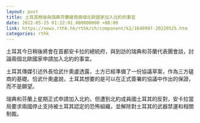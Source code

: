 ```yaml
---
layout: post
title: 土耳其稍後與瑞典芬蘭磋商兩個北歐國家加入北約的事宜
date: 2022-05-25 01:22:01.000000000 +08:00
link: https://news.rthk.hk/rthk/ch/component/k2/1649997-20220525.htm
categories: rthk
---
```


土耳其今日稍後將會在首都安卡拉的總統府，與到訪的瑞典和芬蘭代表團會談，討論兩個北歐國家申請加入北約的事宜。

土耳其傳媒引述外長恰武什奧盧透露，土方已經準備了一份協議草案，作為三方磋商的基礎。恰武什奧盧說，土耳其想要的是可以在正式簽署的協議中作出的保證，而不是願望。

瑞典和芬蘭上星期正式申請加入北約，但遭到北約成員國土耳其的反對，安卡拉當局要求兩國停止支持被土耳其認定的恐怖組織，並解除對土耳其的武器禁運和相關制裁。
